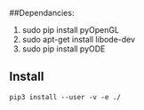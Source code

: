 

##Dependancies:

 1. sudo pip install pyOpenGL
 1. sudo apt-get install libode-dev
 1. sudo pip install pyODE


## Install

```
pip3 install --user -v -e ./
```